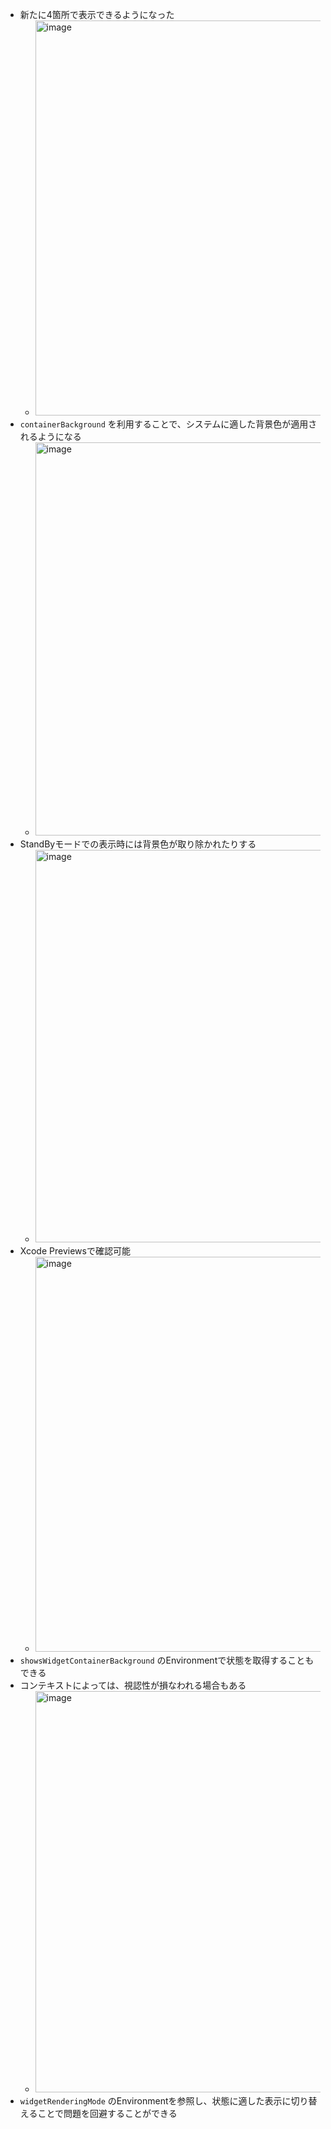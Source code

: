 - 新たに4箇所で表示できるようになった
  - <img width="632" alt="image" src="https://github.com/chocoyama/WWDC2023/assets/7239831/502ee94a-dbc5-466e-9941-085f65d3d5db">
- `containerBackground` を利用することで、システムに適した背景色が適用されるようになる
  - <img width="629" alt="image" src="https://github.com/chocoyama/WWDC2023/assets/7239831/f6cc1c40-c8ba-4c88-b59a-b563ae7b92e1">
- StandByモードでの表示時には背景色が取り除かれたりする
  - <img width="628" alt="image" src="https://github.com/chocoyama/WWDC2023/assets/7239831/833932ab-8003-4354-bcce-3cb30fdd830c">
- Xcode Previewsで確認可能
  - <img width="632" alt="image" src="https://github.com/chocoyama/WWDC2023/assets/7239831/91556ba9-eee9-40ef-925a-e4bcc9aff4ea">
- `showsWidgetContainerBackground` のEnvironmentで状態を取得することもできる
- コンテキストによっては、視認性が損なわれる場合もある
  - <img width="642" alt="image" src="https://github.com/chocoyama/WWDC2023/assets/7239831/9b4809ee-6b55-4a03-a9e9-c9c4a9031a97">
- `widgetRenderingMode` のEnvironmentを参照し、状態に適した表示に切り替えることで問題を回避することができる
